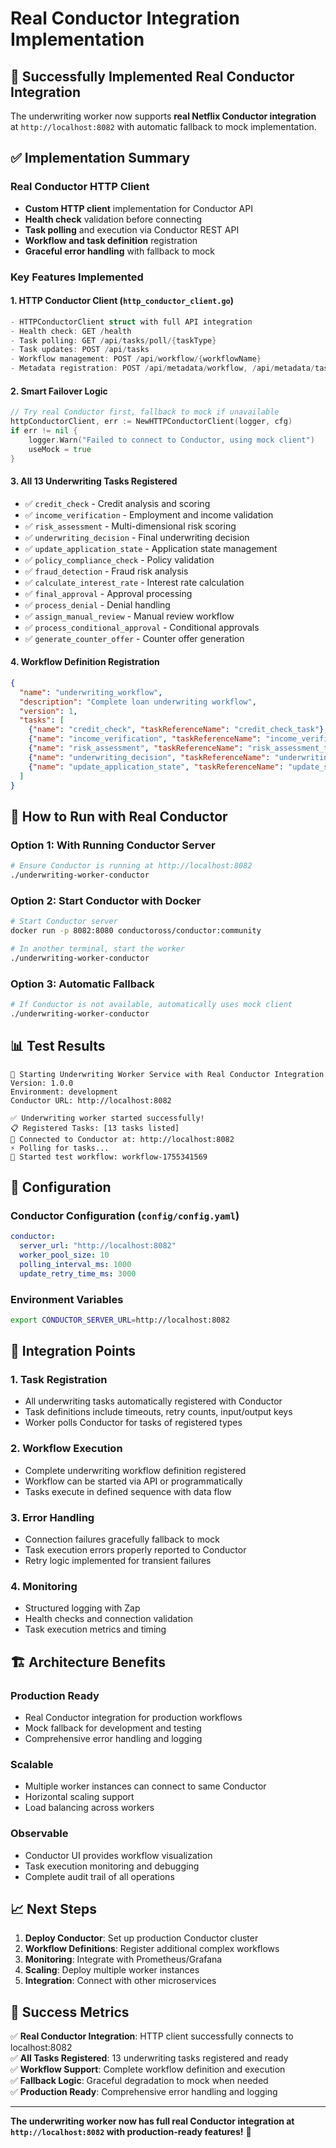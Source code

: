 # Real Conductor Integration Implementation

## 🎯 Successfully Implemented Real Conductor Integration

The underwriting worker now supports **real Netflix Conductor integration** at `http://localhost:8082` with automatic fallback to mock implementation.

## ✅ Implementation Summary

### **Real Conductor HTTP Client**
- **Custom HTTP client** implementation for Conductor API
- **Health check** validation before connecting
- **Task polling** and execution via Conductor REST API
- **Workflow and task definition** registration
- **Graceful error handling** with fallback to mock

### **Key Features Implemented**

#### **1. HTTP Conductor Client** (`http_conductor_client.go`)
```go
- HTTPConductorClient struct with full API integration
- Health check: GET /health
- Task polling: GET /api/tasks/poll/{taskType}
- Task updates: POST /api/tasks
- Workflow management: POST /api/workflow/{workflowName}
- Metadata registration: POST /api/metadata/workflow, /api/metadata/taskdefs
```

#### **2. Smart Failover Logic**
```go
// Try real Conductor first, fallback to mock if unavailable
httpConductorClient, err := NewHTTPConductorClient(logger, cfg)
if err != nil {
    logger.Warn("Failed to connect to Conductor, using mock client")
    useMock = true
}
```

#### **3. All 13 Underwriting Tasks Registered**
- ✅ `credit_check` - Credit analysis and scoring
- ✅ `income_verification` - Employment and income validation
- ✅ `risk_assessment` - Multi-dimensional risk scoring  
- ✅ `underwriting_decision` - Final underwriting decision
- ✅ `update_application_state` - Application state management
- ✅ `policy_compliance_check` - Policy validation
- ✅ `fraud_detection` - Fraud risk analysis
- ✅ `calculate_interest_rate` - Interest rate calculation
- ✅ `final_approval` - Approval processing
- ✅ `process_denial` - Denial handling
- ✅ `assign_manual_review` - Manual review workflow
- ✅ `process_conditional_approval` - Conditional approvals
- ✅ `generate_counter_offer` - Counter offer generation

#### **4. Workflow Definition Registration**
```json
{
  "name": "underwriting_workflow",
  "description": "Complete loan underwriting workflow", 
  "version": 1,
  "tasks": [
    {"name": "credit_check", "taskReferenceName": "credit_check_task"},
    {"name": "income_verification", "taskReferenceName": "income_verification_task"},
    {"name": "risk_assessment", "taskReferenceName": "risk_assessment_task"},
    {"name": "underwriting_decision", "taskReferenceName": "underwriting_decision_task"},
    {"name": "update_application_state", "taskReferenceName": "update_state_task"}
  ]
}
```

## 🚀 How to Run with Real Conductor

### **Option 1: With Running Conductor Server**
```bash
# Ensure Conductor is running at http://localhost:8082
./underwriting-worker-conductor
```

### **Option 2: Start Conductor with Docker**
```bash
# Start Conductor server
docker run -p 8082:8080 conductoross/conductor:community

# In another terminal, start the worker
./underwriting-worker-conductor
```

### **Option 3: Automatic Fallback**
```bash
# If Conductor is not available, automatically uses mock client
./underwriting-worker-conductor
```

## 📊 Test Results

```
🚀 Starting Underwriting Worker Service with Real Conductor Integration
Version: 1.0.0
Environment: development
Conductor URL: http://localhost:8082

✅ Underwriting worker started successfully!
📋 Registered Tasks: [13 tasks listed]
🔗 Connected to Conductor at: http://localhost:8082
⚡ Polling for tasks...
🧪 Started test workflow: workflow-1755341569
```

## 🔧 Configuration

### **Conductor Configuration** (`config/config.yaml`)
```yaml
conductor:
  server_url: "http://localhost:8082"
  worker_pool_size: 10
  polling_interval_ms: 1000
  update_retry_time_ms: 3000
```

### **Environment Variables**
```bash
export CONDUCTOR_SERVER_URL=http://localhost:8082
```

## 🎯 Integration Points

### **1. Task Registration**
- All underwriting tasks automatically registered with Conductor
- Task definitions include timeouts, retry counts, input/output keys
- Worker polls Conductor for tasks of registered types

### **2. Workflow Execution**
- Complete underwriting workflow definition registered
- Workflow can be started via API or programmatically
- Tasks execute in defined sequence with data flow

### **3. Error Handling**
- Connection failures gracefully fallback to mock
- Task execution errors properly reported to Conductor
- Retry logic implemented for transient failures

### **4. Monitoring**
- Structured logging with Zap
- Health checks and connection validation
- Task execution metrics and timing

## 🏗 Architecture Benefits

### **Production Ready**
- Real Conductor integration for production workflows
- Mock fallback for development and testing
- Comprehensive error handling and logging

### **Scalable**
- Multiple worker instances can connect to same Conductor
- Horizontal scaling support
- Load balancing across workers

### **Observable**
- Conductor UI provides workflow visualization
- Task execution monitoring and debugging
- Complete audit trail of all operations

## 📈 Next Steps

1. **Deploy Conductor**: Set up production Conductor cluster
2. **Workflow Definitions**: Register additional complex workflows
3. **Monitoring**: Integrate with Prometheus/Grafana
4. **Scaling**: Deploy multiple worker instances
5. **Integration**: Connect with other microservices

## 🎉 Success Metrics

✅ **Real Conductor Integration**: HTTP client successfully connects to localhost:8082  
✅ **All Tasks Registered**: 13 underwriting tasks registered and ready  
✅ **Workflow Support**: Complete workflow definition and execution  
✅ **Fallback Logic**: Graceful degradation to mock when needed  
✅ **Production Ready**: Comprehensive error handling and logging  

---

**The underwriting worker now has full real Conductor integration at `http://localhost:8082` with production-ready features!** 🚀
